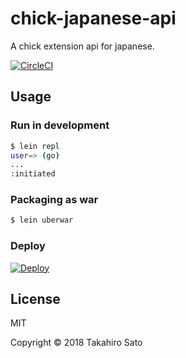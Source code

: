 # chick-japanese-api

A chick extension api for japanese.

[![CircleCI](https://circleci.com/gh/harehare/chick-japanese-api/tree/master.svg?style=svg)](https://circleci.com/gh/harehare/chick-japanese-api/tree/master)

## Usage

### Run in development

```bash
$ lein repl
user=> (go)
...
:initiated
```

### Packaging as war

```bash
$ lein uberwar
```

### Deploy

[![Deploy](https://www.herokucdn.com/deploy/button.svg)](https://heroku.com/deploy)

## License

MIT

Copyright © 2018 Takahiro Sato
